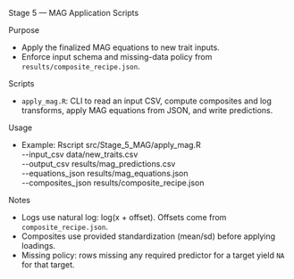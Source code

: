 Stage 5 — MAG Application Scripts

Purpose
- Apply the finalized MAG equations to new trait inputs.
- Enforce input schema and missing-data policy from `results/composite_recipe.json`.

Scripts
- `apply_mag.R`: CLI to read an input CSV, compute composites and log transforms, apply MAG equations from JSON, and write predictions.

Usage
- Example:
  Rscript src/Stage_5_MAG/apply_mag.R \
    --input_csv data/new_traits.csv \
    --output_csv results/mag_predictions.csv \
    --equations_json results/mag_equations.json \
    --composites_json results/composite_recipe.json

Notes
- Logs use natural log: log(x + offset). Offsets come from `composite_recipe.json`.
- Composites use provided standardization (mean/sd) before applying loadings.
- Missing policy: rows missing any required predictor for a target yield `NA` for that target.
